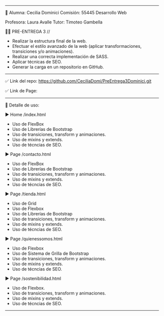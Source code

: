 
--------------------------------------------------

👩 Alumna: Cecilia Dominici 
Comisión: 55445
Desarrollo Web

Profesora: Laura Avalle
Tutor: Timoteo Gambella

👩‍💻 PRE-ENTREGA 3 //
+ Realizar la estructura final de la web.
+ Efectuar el estilo avanzado de la web (aplicar transformaciones, transiciones y/o animaciones).
+ Realizar una correcta implementación de SASS.
+ Aplicar técnicas de SEO.
+ Generar la carga en un repositorio en GitHub.

---------------------------------------------------

✅ Link del repo:  https://github.com/CeciliaDomi/PreEntrega3Dominici.git


✅ Link de Page:


---------------------------------------------------

🔎 Detalle de uso:

▶ Home /index.html
- Uso de FlexBox
- Uso de Librerías de Bootstrap
- Uso de transiciones, transform y animaciones.
- Uso de mixins y extends.
- Uso de técncias de SEO.

▶ Page /contacto.html
- Uso de FlexBox
- Uso de Librerías de Bootstrap
- Uso de transiciones, transform y animaciones.
- Uso de mixins y extends.
- Uso de técncias de SEO.

▶ Page /tienda.html
- Uso de Grid
- Uso de Flexbox
- Uso de Librerías de Bootstrap
- Uso de transiciones, transform y animaciones.
- Uso de mixins y extends.
- Uso de técncias de SEO.

▶ Page /quienessomos.html
- Uso de Flexbox
- Uso de Sistema de Grilla de Bootstrap
- Uso de transiciones, transform y animaciones.
- Uso de mixins y extends.
- Uso de técncias de SEO.

▶ Page /sostenibilidad.html
- Uso de Flexbox.
- Uso de transiciones, transform y animaciones.
- Uso de mixins y extends.
- Uso de técncias de SEO.

---------------------------------------------------
